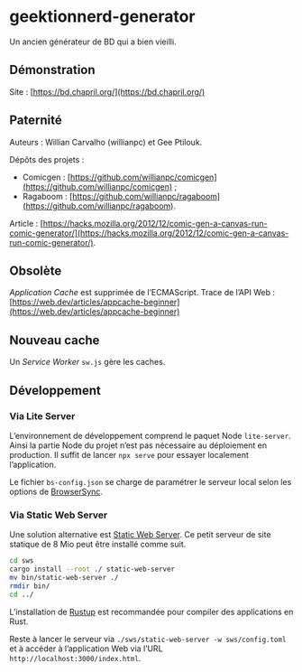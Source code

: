 # geektionnerd-generator

Un ancien générateur de BD qui a bien vieilli.

## Démonstration

Site : [https://bd.chapril.org/](https://bd.chapril.org/)

## Paternité

Auteurs : Willian Carvalho (willianpc) et Gee Ptilouk.

Dépôts des projets :
* Comicgen : [https://github.com/willianpc/comicgen](https://github.com/willianpc/comicgen) ;
* Ragaboom : [https://github.com/willianpc/ragaboom](https://github.com/willianpc/ragaboom).

Article : [https://hacks.mozilla.org/2012/12/comic-gen-a-canvas-run-comic-generator/](https://hacks.mozilla.org/2012/12/comic-gen-a-canvas-run-comic-generator/).

## Obsolète

*Application Cache* est supprimée de l’ECMAScript.
Trace de l’API Web : [https://web.dev/articles/appcache-beginner](https://web.dev/articles/appcache-beginner)

## Nouveau cache

Un *Service Worker* `sw.js` gère les caches.

## Développement

### Via Lite Server

L’environnement de développement comprend le paquet Node `lite-server`.
Ainsi la partie Node du projet n’est pas nécessaire au déploiement en production.
Il suffit de lancer `npx serve` pour essayer localement l’application.

Le fichier `bs-config.json` se charge de paramétrer le serveur local selon les options de [BrowserSync](https://browsersync.io/docs/options "Site Web").

### Via Static Web Server

Une solution alternative est [Static Web Server](https://static-web-server.net/ "Site Web"). Ce petit serveur de site statique de 8 Mio peut être installé comme suit.

```bash
cd sws
cargo install --root ./ static-web-server
mv bin/static-web-server ./
rmdir bin/
cd ../
```
L’installation de [Rustup](https://rustup.rs/) est recommandée pour compiler des applications en Rust.

Reste à lancer le serveur via `./sws/static-web-server -w sws/config.toml` et à accéder à l’application Web via l’URL `http://localhost:3000/index.html`.
